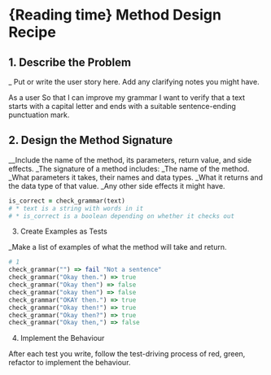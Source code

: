 # {Reading time} Method Design Recipe

## 1. Describe the Problem
_ Put or write the user story here. Add any clarifying notes you might have.

As a user
So that I can improve my grammar
I want to verify that a text starts with a capital letter and ends with a suitable sentence-ending punctuation mark.

## 2. Design the Method Signature
__Include the name of the method, its parameters, return value, and side effects.
_The signature of a method includes:
_The name of the method.
_What parameters it takes, their names and data types.
_What it returns and the data type of that value.
_Any other side effects it might have.

```ruby
is_correct = check_grammar(text) 
# * text is a string with words in it
# * is_correct is a boolean depending on whether it checks out
```

3. Create Examples as Tests

_Make a list of examples of what the method will take and return.
``` ruby
# 1
check_grammar("") => fail "Not a sentence"
check_grammar("Okay then.") => true
check_grammar("Okay then") => false
check_grammar("okay then") => false
check_grammar("OKAY then.") => true
check_grammar("Okay then!") => true
check_grammar("Okay then?") => true
check_grammar("Okay then,") => false
```

4. Implement the Behaviour

After each test you write, follow the test-driving process of red, green, refactor to implement the behaviour.